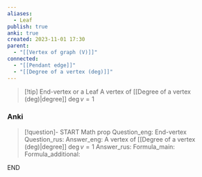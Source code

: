 ```yaml
---
aliases:
  - Leaf
publish: true
anki: true
created: 2023-11-01 17:30
parent:
  - "[[Vertex of graph (V)]]"
connected:
  - "[[Pendant edge]]"
  - "[[Degree of a vertex (deg)]]"
---
```


> [!tip] End-vertex or a Leaf
> A vertex of [[Degree of a vertex (deg)|degree]] ${} \deg v = 1$

### Anki
> [!question]-
START
Math prop
Question_eng: End-vertex
Question_rus: 
Answer_eng: A vertex of [[Degree of a vertex (deg)|degree]] ${} \deg v = 1$
Answer_rus: 
Formula_main: 
Formula_additional:
<!--ID: 1699131882675-->
END












